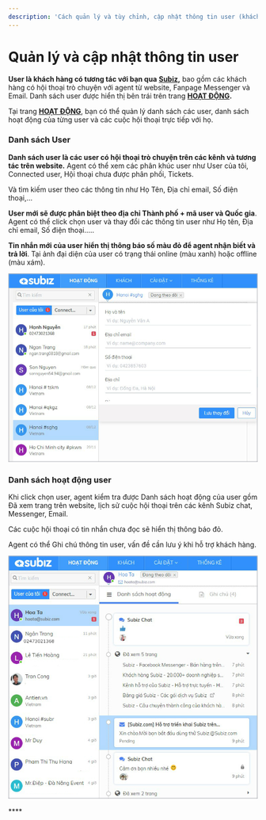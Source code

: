 ```yaml
---
description: 'Cách quản lý và tùy chỉnh, cập nhật thông tin user (khách hàng) của bạn.'
---
```


# Quản lý và cập nhật thông tin user

**User là khách hàng có tương tác với bạn qua** [**Subiz**](https://subiz.com/vi/)**,** bao gồm các khách hàng có hội thoại trò chuyện với agent từ website, Fanpage Messenger và Email. Danh sách user được hiển thị bên trái trên trang [**HOẠT ĐỘNG**](https://app.subiz.com/activities)**.**

Tại trang [**HOẠT ĐỘNG**](https://app.subiz.com/activities), bạn có thể quản lý danh sách các user, danh sách hoạt động của từng user và các cuộc hội thoại trực tiếp với họ.

### **Danh sách User** <a id="danhsachuser"></a>

**Danh sách user là các user có hội thoại trò chuyện trên các kênh và tương tác trên website.** Agent có thể xem các phân khúc user như User của tôi, Connected user, Hội thoại chưa được phân phối, Tickets.

Và tìm kiếm user theo các thông tin như Họ Tên, Địa chỉ email, Số điện thoại,...

**User mới sẽ được phân biệt theo địa chỉ Thành phố + mã user và Quốc gia**. Agent có thể click chọn user và thay đổi các thông tin user như Họ tên, Địa chỉ email, Số điện thoại.....

**Tin nhắn mới của user hiển thị thông báo số màu đỏ để agent nhận biết và trả lời**. Tại ảnh đại diện của user có trạng thái online \(màu xanh\) hoặc offline \(màu xám\). 

![Danh s&#xE1;ch user](../../.gitbook/assets/user-info-1-copy.jpg)

### Danh sách hoạt động user <a id="listactivities"></a>

Khi click chọn user, agent kiểm tra được Danh sách hoạt động của user gồm Đã xem trang trên website, lịch sử cuộc hội thoại trên các kênh Subiz chat, Messenger, Email.

Các cuộc hội thoại có tin nhắn chưa đọc sẽ hiển thị thông báo đỏ.

Agent có thể Ghi chú thông tin user, vấn đề cần lưu ý khi hỗ trợ khách hàng.

![Danh s&#xE1;ch ho&#x1EA1;t &#x111;&#x1ED9;ng c&#x1EE7;a user](../../.gitbook/assets/activites-copy-123.jpg)

\*\*\*\*

